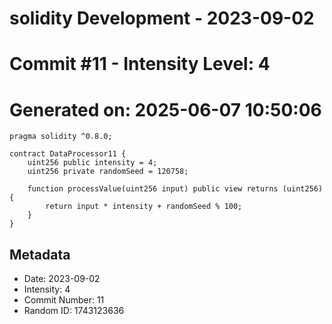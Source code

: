 ﻿# solidity Development - 2023-09-02
# Commit #11 - Intensity Level: 4
# Generated on: 2025-06-07 10:50:06
```solidity
pragma solidity ^0.8.0;

contract DataProcessor11 {
    uint256 public intensity = 4;
    uint256 private randomSeed = 120758;

    function processValue(uint256 input) public view returns (uint256) {
        return input * intensity + randomSeed % 100;
    }
}
```
## Metadata
- Date: 2023-09-02
- Intensity: 4
- Commit Number: 11
- Random ID: 1743123636
